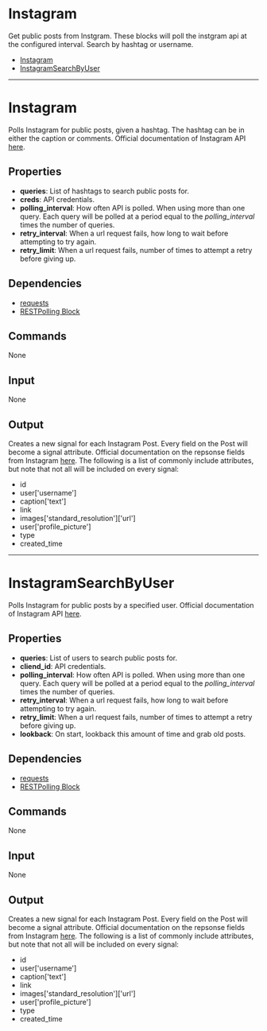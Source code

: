 Instagram
=======

Get public posts from Instgram. These blocks will poll the instgram api at the configured interval. Search by hashtag or username.

-   [Instagram](https://github.com/nio-blocks/instagram#instagram)
-   [InstagramSearchByUser](https://github.com/nio-blocks/instagram#instagramsearchbyuser)

***

Instagram
=========

Polls Instagram for public posts, given a hashtag. The hashtag can be in either the caption or comments. Official documentation of Instagram API [here](http://instagram.com/developer/endpoints/tags/).

Properties
--------------

-   **queries**: List of hashtags to search public posts for.
-   **creds**: API credentials.
-   **polling_interval**: How often API is polled. When using more than one query. Each query will be polled at a period equal to the *polling\_interval* times the number of queries.
-   **retry_interval**: When a url request fails, how long to wait before attempting to try again.
-   **retry_limit**: When a url request fails, number of times to attempt a retry before giving up.

Dependencies
----------------

-   [requests](https://pypi.python.org/pypi/requests/)
-   [RESTPolling Block](https://github.com/nio-blocks/http_blocks/blob/master/rest/rest_block.py)

Commands
----------------
None

Input
-------
None

Output
---------
Creates a new signal for each Instagram Post. Every field on the Post will become a signal attribute. Official documentation on the repsonse fields from Instagram [here](http://instagram.com/developer/endpoints/tags/). The following is a list of commonly include attributes, but note that not all will be included on every signal:

-   id
-   user['username']
-   caption['text']
-   link
-   images['standard_resolution']['url']
-   user['profile_picture']
-   type
-   created_time

***

InstagramSearchByUser
=========

Polls Instagram for public posts by a specified user. Official documentation of Instagram API [here](http://instagram.com/developer/endpoints/users/).

Properties
--------------

-   **queries**: List of users to search public posts for.
-   **cliend_id**: API credentials.
-   **polling_interval**: How often API is polled. When using more than one query. Each query will be polled at a period equal to the *polling\_interval* times the number of queries.
-   **retry_interval**: When a url request fails, how long to wait before attempting to try again.
-   **retry_limit**: When a url request fails, number of times to attempt a retry before giving up.
-   **lookback**: On start, lookback this amount of time and grab old posts.

Dependencies
----------------

-   [requests](https://pypi.python.org/pypi/requests/)
-   [RESTPolling Block](https://github.com/nio-blocks/http_blocks/blob/master/rest/rest_block.py)

Commands
----------------
None

Input
-------
None

Output
---------
Creates a new signal for each Instagram Post. Every field on the Post will become a signal attribute. Official documentation on the repsonse fields from Instagram [here](http://instagram.com/developer/endpoints/tags/). The following is a list of commonly include attributes, but note that not all will be included on every signal:

-   id
-   user['username']
-   caption['text']
-   link
-   images['standard_resolution']['url']
-   user['profile_picture']
-   type
-   created_time
